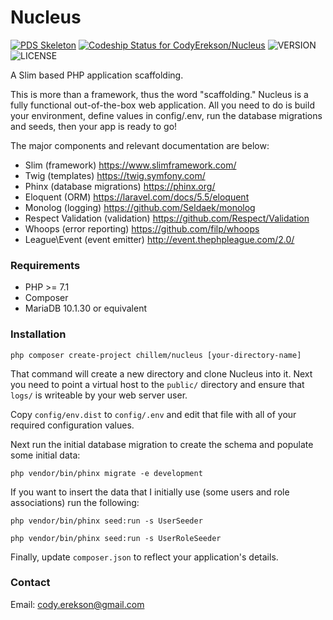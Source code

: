Nucleus
=======

[![PDS Skeleton](https://img.shields.io/badge/pds-skeleton-blue.svg?style=flat-square)](https://github.com/php-pds/skeleton) [ ![Codeship Status for CodyErekson/Nucleus](https://app.codeship.com/projects/e0dd7b00-e11c-0135-9caa-3a15b47d4b16/status?branch=master)](https://app.codeship.com/projects/266583) ![VERSION](https://img.shields.io/badge/Version-1.0.0-blue.svg) ![LICENSE](https://img.shields.io/github/license/CodyErekson/Nucleus.svg)


A Slim based PHP application scaffolding.

This is more than a framework, thus the word "scaffolding." Nucleus is a fully functional out-of-the-box web application. All you need to do is build your environment, define values in config/.env, run the database migrations and seeds, then your app is ready to go!

The major components and relevant documentation are below:
- Slim (framework) https://www.slimframework.com/
- Twig (templates) https://twig.symfony.com/
- Phinx (database migrations) https://phinx.org/
- Eloquent (ORM) https://laravel.com/docs/5.5/eloquent
- Monolog (logging) https://github.com/Seldaek/monolog
- Respect Validation (validation) https://github.com/Respect/Validation
- Whoops (error reporting) https://github.com/filp/whoops
- League\Event (event emitter) http://event.thephpleague.com/2.0/


### Requirements

- PHP >= 7.1
- Composer
- MariaDB 10.1.30 or equivalent


### Installation

`php composer create-project chillem/nucleus [your-directory-name]`

That command will create a new directory and clone Nucleus into it. Next you need to point a virtual host to the `public/` directory and ensure that `logs/` is writeable by your web server user.

Copy `config/env.dist` to `config/.env` and edit that file with all of your required configuration values.

Next run the initial database migration to create the schema and populate some initial data:

`php vendor/bin/phinx migrate -e development`

If you want to insert the data that I initially use (some users and role associations) run the following:

`php vendor/bin/phinx seed:run -s UserSeeder`

`php vendor/bin/phinx seed:run -s UserRoleSeeder`
 
Finally, update `composer.json` to reflect your application's details.


### Contact

Email: cody.erekson@gmail.com